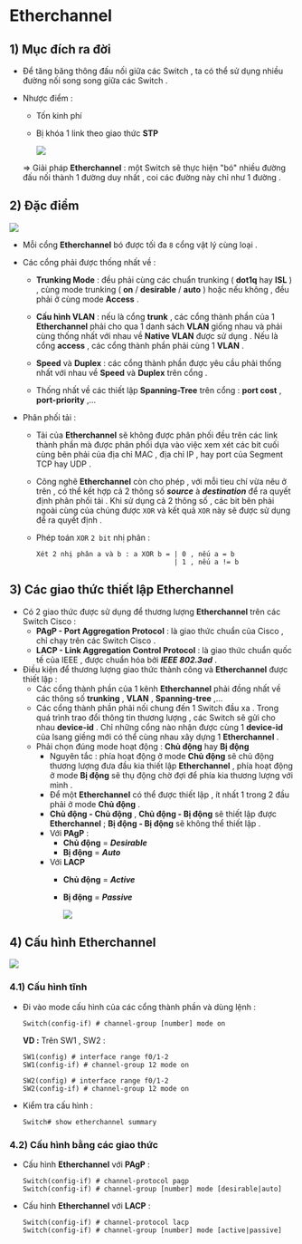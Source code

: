 # Etherchannel
## **1) Mục đích ra đời**
- Để tăng băng thông đấu nối giữa các Switch , ta có thể sử dụng nhiều đường nối song song giữa các Switch .
- Nhược điểm :
    - Tốn kinh phí
    - Bị khóa 1 link theo giao thức **STP**

        <img src=https://i.imgur.com/Au2dCO4.png>

    => Giải pháp **Etherchannel** : một Switch sẽ thực hiện "bó" nhiều đường đấu nối thành 1 đường duy nhất , coi các đường này chỉ như 1 đường .
## **2) Đặc điểm**

<img src=https://i.imgur.com/4tlF4eN.png>

- Mỗi cổng **Etherchannel** bó được tối đa `8` cổng vật lý cùng loại .
- Các cổng phải được thống nhất về :

    - **Trunking Mode** : đều phải cùng các chuẩn trunking ( **dot1q** hay **ISL** ) , cùng mode trunking ( **on** / **desirable** / **auto** ) hoặc nếu không , đều phải ở cùng mode **Access** .

    - **Cấu hình VLAN** : nếu là cổng **trunk** , các cổng thành phần của 1 **Etherchannel** phải cho qua 1 danh sách **VLAN** giống nhau và phải cùng thống nhất với nhau về **Native VLAN** được sử dụng . Nếu là cổng **access** , các cổng thành phần phải cùng 1 **VLAN** .
    - **Speed** và **Duplex** : các cổng thành phần được yêu cầu phải thống nhất với nhau về **Speed** và **Duplex** trên cổng .
    - Thống nhất về các thiết lập **Spanning-Tree** trên cổng : **port cost** , **port-priority** ,...
- Phân phối tải :
    - Tải của **Etherchannel** sẽ không được phân phối đều trên các link thành phần mà được phân phối dựa vào việc xem xét các bit cuối cùng bên phải của địa chỉ MAC , địa chỉ IP , hay port của Segment TCP hay UDP .
    
    - Công nghê **Etherchannel** còn cho phép , với mỗi tieu chí vừa nêu ở trên , có thể kết hợp cả 2 thông số ***source*** à ***destination*** để ra quyết định phân phối tải . Khi sử dụng cả 2 thông số , các bit bên phải ngoài cùng của chúng được `XOR` và kết quả `XOR` này sẽ được sử dụng để ra quyết định .
    - Phép toán `XOR` `2 bit` nhị phân :
        ```
        Xét 2 nhị phân a và b : a XOR b = | 0 , nếu a = b
                                          | 1 , nếu a != b
        ```
## **3) Các giao thức thiết lập Etherchannel**
- Có 2 giao thức được sử dụng để thương lượng **Etherchannel** trên các Switch Cisco :
    - **PAgP - Port Aggregation Protocol** : là giao thức chuẩn của Cisco , chỉ chạy trên các Switch Cisco .
    - **LACP - Link Aggregation Control Protocol** : là giao thức chuẩn quốc tế của IEEE , được chuẩn hóa bởi ***IEEE 802.3ad*** .
- Điều kiện để thương lượng giao thức thành công và **Etherchannel** được thiết lập :
    - Các cổng thành phần của 1 kênh **Etherchannel** phải đồng nhất về các thông số **trunking** , **VLAN** , **Spanning-tree** ,...
    - Các cổng thành phần phải nối chung đến 1 Switch đầu xa . Trong quá trình trao đổi thông tin thương lượng , các Switch sẽ gửi cho nhau **device-id** . Chỉ những cổng nào nhận được cùng 1 **device-id** của lsang giềng mới có thể cùng nhau xây dựng 1 **Etherchannel** .
    - Phải chọn đúng mode hoạt động : **Chủ động** hay **Bị động**
        - Nguyên tắc : phía hoạt động ở mode **Chủ động** sẽ chủ động thương lượng đưa đầu kia thiết lập **Etherchannel** , phía hoạt động ở mode **Bị động** sẽ thụ động chờ đợi để phía kia thương lượng với mình .
        - Để một **Etherchannel** có thể được thiết lập , ít nhất 1 trong 2 đầu phải ở mode **Chủ động** .
        - **Chủ động - Chủ động** , **Chủ động - Bị động** sẽ thiết lập được **Etherchannel** ; **Bị động - Bị động** sẽ không thể thiết lập .
        - Với **PAgP** :
            - **Chủ động** = ***Desirable***
            - **Bị động** = ***Auto***
        - Với **LACP**
            - **Chủ động** = ***Active***
            - **Bị động** = ***Passive***

                <img src=https://i.imgur.com/86N2Vc0.jpg>

## **4) Cấu hình Etherchannel**

<img src=https://i.imgur.com/l4rx7Oh.png>

### **4.1) Cấu hình tĩnh**
- Đi vào mode cấu hình của các cổng thành phần và dùng lệnh :
    ```
    Switch(config-if) # channel-group [number] mode on
    ```
   **VD :** Trên SW1 , SW2 :
   ```
   SW1(config) # interface range f0/1-2
   SW1(config-if) # channel-group 12 mode on

   SW2(config) # interface range f0/1-2
   SW2(config-if) # channel-group 12 mode on
   ```
- Kiểm tra cấu hình :
    ```
    Switch# show etherchannel summary
    ```
### **4.2) Cấu hình bằng các giao thức**
- Cấu hình **Etherchannel** với **PAgP** :
    ```
    Switch(config-if) # channel-protocol pagp
    Switch(config-if) # channel-group [number] mode [desirable|auto]
    ```
- Cấu hình **Etherchannel** với **LACP** :
    ```
    Switch(config-if) # channel-protocol lacp
    Switch(config-if) # channel-group [number] mode [active|passive]
    ```


